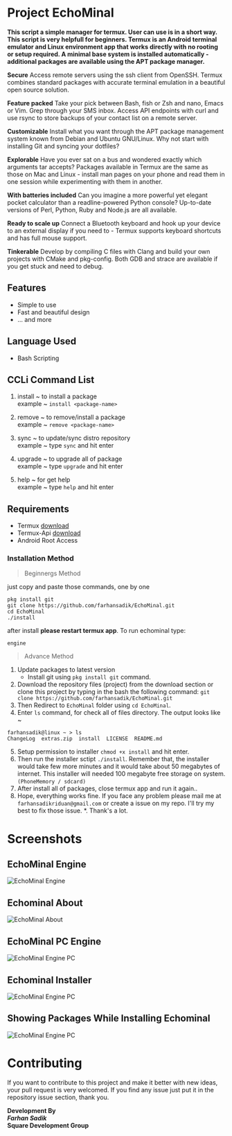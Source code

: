 # Project EchoMinal
**This script a simple manager for termux. User can use is in a short way. This script is very helpfull for beginners.
Termux is an Android terminal emulator and Linux environment app that works directly with no rooting or setup required. A minimal base system is installed automatically - additional packages are available using the APT package manager.**

**Secure** Access remote servers using the ssh client from OpenSSH. Termux combines standard packages with accurate terminal emulation in a beautiful open source solution.

**Feature packed** Take your pick between Bash, fish or Zsh and nano, Emacs or Vim. Grep through your SMS inbox. Access API endpoints with curl and use rsync to store backups of your contact list on a remote server.

**Customizable** Install what you want through the APT package management system known from Debian and Ubuntu GNU/Linux. Why not start with installing Git and syncing your dotfiles?

**Explorable** Have you ever sat on a bus and wondered exactly which arguments tar accepts? Packages available in Termux are the same as those on Mac and Linux - install man pages on your phone and read them in one session while experimenting with them in another.

**With batteries included** Can you imagine a more powerful yet elegant pocket calculator than a readline-powered Python console? Up-to-date versions of Perl, Python, Ruby and Node.js are all available.

**Ready to scale up** Connect a Bluetooth keyboard and hook up your device to an external display if you need to - Termux supports keyboard shortcuts and has full mouse support.

**Tinkerable** Develop by compiling C files with Clang and build your own projects with CMake and pkg-config. Both GDB and strace are available if you get stuck and need to debug.

## Features
  * Simple to use
  * Fast and beautiful design
  * ... and more

## Language Used
  * Bash Scripting

## CCLi Command List 

1. install ~ to install a package <br>
    example ~ `install <package-name>`

2. remove ~ to remove/install a package <br>
    example ~ `remove <package-name>`

3. sync ~ to update/sync distro repository <br>
    example ~ type `sync` and hit enter

4. upgrade ~ to upgrade all of package <br>
    example ~ type `upgrade` and hit enter

5. help ~ for get help <br>
    example ~ type `help` and hit enter

## Requirements
  * Termux [download](https://play.google.com/store/apps/details?id=com.termux&hl=en)
  * Termux-Api [download](https://play.google.com/store/apps/details?id=com.termux.api&hl=en)
  * Android Root Access

### Installation Method
> Beginnergs Method

just copy and paste those commands, one by one
```
pkg install git 
git clone https://github.com/farhansadik/EchoMinal.git
cd EchoMinal
./install
```
after install **please restart termux app**. To run echominal type: 
```
engine
```

> Advance Method

1. Update packages to latest version
	- Install git using `pkg install git` command.
2. Download the repository files (project) from the download section or clone this project by typing in the bash the following command: `git clone https://github.com/farhansadik/EchoMinal.git`
3. Then Redirect to `EchoMinal` folder using `cd EchoMinal`.
4. Enter `ls` command, for check all of files directory. The output looks like ~
  ```
  farhansadik@linux ~ > ls
  ChangeLog  extras.zip  install  LICENSE  README.md
  ```
5. Setup permission to installer `chmod +x install` and hit enter.
6. Then run the installer sctipt `./install`. Remember that, the installer would take few more minutes and it would take about 50 megabytes of internet. This installer will needed 100 megabyte free storage on system. `(PhoneMemory / sdcard)`
7. After install all of packages, close termux app and run it again..
8. Hope, everything works fine. If you face any problem please mail me at `farhansadikriduan@gmail.com` or create a issue on my repo. I'll try my best to fix those issue.
*. Thank's a lot.

# Screenshots
## EchoMinal Engine
![EchoMinal Engine](/image/echominal_engine.png?raw=true "Engine")
## Echominal About
![EchoMinal About](/image/echominal_about.png?raw=true "About")
## EchoMinal PC Engine
![EchoMinal Engine PC](/image/echominal_pc.png?raw=true "pc")
## Echominal Installer
![EchoMinal Engine PC](/image/echominal_installer.png?raw=true "installer")
## Showing Packages While Installing Echominal
![EchoMinal Engine PC](/image/echominal_showing_packages.png?raw=true "packages")

# Contributing
If you want to contribute to this project and make it better with new ideas, your pull request is very welcomed. If you find any issue just put it in the repository issue section, thank you.

**Development By** <br>
_**Farhan Sadik**_ <br>
**Square Development Group**
